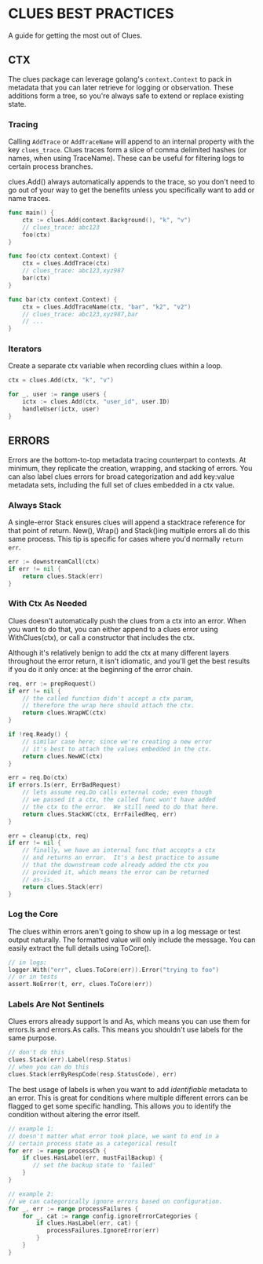 # CLUES BEST PRACTICES

A guide for getting the most out of Clues.

## CTX

The clues package can leverage golang's `context.Context` to pack in
metadata that you can later retrieve for logging or observation. These
additions form a tree, so you're always safe to extend or replace existing
state.

### Tracing

Calling `AddTrace` or `AddTraceName` will append to an internal property
with the key `clues_trace`. Clues traces form a slice of comma delimited
hashes (or names, when using TraceName). These can be useful for filtering
logs to certain process branches.

clues.Add() always automatically appends to the trace, so you don't need
to go out of your way to get the benefits unless you specifically want to
add or name traces.

```go
func main() {
    ctx := clues.Add(context.Background(), "k", "v")
    // clues_trace: abc123
    foo(ctx)
}

func foo(ctx context.Context) {
    ctx = clues.AddTrace(ctx)
    // clues_trace: abc123,xyz987
    bar(ctx)
}

func bar(ctx context.Context) {
    ctx = clues.AddTraceName(ctx, "bar", "k2", "v2")
    // clues_trace: abc123,xyz987,bar
    // ...
}
```

### Iterators

Create a separate ctx variable when recording clues within a loop.

```go
ctx = clues.Add(ctx, "k", "v")

for _, user := range users {
    ictx := clues.Add(ctx, "user_id", user.ID)
    handleUser(ictx, user)
}
```

## ERRORS

Errors are the bottom-to-top metadata tracing counterpart to contexts.
At minimum, they replicate the creation, wrapping, and stacking of
errors. You can also label clues errors for broad categorization and
add key:value metadata sets, including the full set of clues embedded
in a ctx value.

### Always Stack

A single-error Stack ensures clues will append a stacktrace reference
for that point of return. New(), Wrap() and Stack()ing multiple errors
all do this same process. This tip is specific for cases where you'd
normally `return err`.

```go
err := downstreamCall(ctx)
if err != nil {
    return clues.Stack(err)
}
```

### With Ctx As Needed

Clues doesn't automatically push the clues from a ctx into an error.
When you want to do that, you can either append to a clues error using
WithClues(ctx), or call a constructor that includes the ctx.

Although it's relatively benign to add the ctx at many different layers
throughout the error return, it isn't idiomatic, and you'll get the best
results if you do it only once: at the beginning of the error chain.

```go
req, err := prepRequest()
if err != nil {
    // the called function didn't accept a ctx param,
    // therefore the wrap here should attach the ctx.
    return clues.WrapWC(ctx)
}

if !req.Ready() {
    // similar case here; since we're creating a new error
    // it's best to attach the values embedded in the ctx.
    return clues.NewWC(ctx)
}

err = req.Do(ctx)
if errors.Is(err, ErrBadRequest)
    // lets assume req.Do calls external code; even though
    // we passed it a ctx, the called func won't have added
    // the ctx to the error.  We still need to do that here.
    return clues.StackWC(ctx, ErrFailedReq, err)
}

err = cleanup(ctx, req)
if err != nil {
    // finally, we have an internal func that accepts a ctx
    // and returns an error.  It's a best practice to assume
    // that the downstream code already added the ctx you
    // provided it, which means the error can be returned
    // as-is.
    return clues.Stack(err)
}
```

### Log the Core

The clues within errors aren't going to show up in a log message
or test output naturally. The formatted value will only include
the message. You can easily extract the full details using ToCore().

```go
// in logs:
logger.With("err", clues.ToCore(err)).Error("trying to foo")
// or in tests
assert.NoError(t, err, clues.ToCore(err))
```

### Labels Are Not Sentinels

Clues errors already support Is and As, which means you can use them
for errors.Is and errors.As calls. This means you shouldn't use
labels for the same purpose.

```go
// don't do this
clues.Stack(err).Label(resp.Status)
// when you can do this
clues.Stack(errByRespCode(resp.StatusCode), err)
```

The best usage of labels is when you want to add _identifiable_ metadata
to an error. This is great for conditions where multiple different
errors can be flagged to get some specific handling. This allows you
to identify the condition without altering the error itself.

```go
// example 1:
// doesn't matter what error took place, we want to end in a
// certain process state as a categorical result
for err := range processCh {
    if clues.HasLabel(err, mustFailBackup) {
       // set the backup state to 'failed'
    }
}

// example 2:
// we can categorically ignore errors based on configuration.
for _, err := range processFailures {
    for _, cat := range config.ignoreErrorCategories {
        if clues.HasLabel(err, cat) {
           processFailures.IgnoreError(err)
        }
    }
}
```
